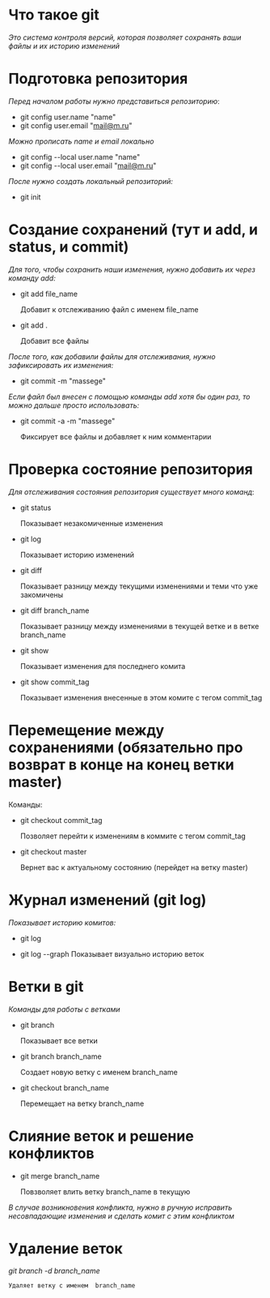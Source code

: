 

# Что такое git 

*Это система контроля версий, которая позволяет сохранять ваши файлы и их историю изменений*

# Подготовка репозитория 
*Перед началом работы нужно представиться репозиторию*:
* git config user.name "name"
* git config user.email "mail@m.ru"

*Можно прописать name и email локально*
* git config --local user.name "name"
* git config --local user.email "mail@m.ru"

*После нужно создать локальный репозиторий:*
* git init 

# Создание сохранений (тут и add, и status, и   commit)
*Для того, чтобы сохранить наши изменения, нужно добавить их через команду add:*

* git add file_name

    Добавит к отслеживанию файл с именем file_name

* git add .

    Добавит все файлы 

*После того, как добавили файлы для отслеживания, нужно зафиксировать их изменения:*
* git commit -m "massege"
  
*Если файл был внесен с помощью команды add хотя бы один раз, то можно дальше просто использовать:*
* git commit  -а -m "massege"
  
  Фиксирует все файлы и добавляет к ним комментарии
    
# Проверка состояние репозитория
*Для отслеживания состояния репозитория существует много команд*:
* git status 

    Показывает незакомиченные изменения 
* git log
    
    Показывает историю изменений 
* git diff
    
    Показывает разницу между текущими изменениями и теми что уже закомичены 
* git diff branch_name
    
    Показывает разницу между изменениями в текущей ветке и в ветке branch_name 
* git show 
    
    Показывает изменения для последнего комита
* git show commit_tag 
    
    Показывает изменения внесенные в этом комите с тегом commit_tag 

# Перемещение между сохранениями (обязательно про возврат в конце на конец ветки master)
Команды:
* git checkout commit_tag

    Позволяет перейти к изменениям в коммите с тегом commit_tag 
* git checkout master

    Вернет вас к актуальному состоянию (перейдет на ветку master)

# Журнал изменений (git log)
*Показывает историю комитов:*
* git log

* git log --graph
    Показывает визуально историю веток 

# Ветки в git 
*Команды для работы с ветками*
* git branch 

    Показывает все ветки 
* git branch branch_name

    Создает новую ветку с именем branch_name

* git checkout branch_name 

    Перемещает на ветку branch_name
    
# Слияние веток и решение конфликтов 
* git merge branch_name 

    Повзволяет влить ветку branch_name в текущую

*В случае возникновения конфликта, нужно в ручную исправить несовпадающие изменения и сделать комит с этим конфликтом*

# Удаление веток

*git branch -d branch_name*

    Удаляет ветку с именем  branch_name

